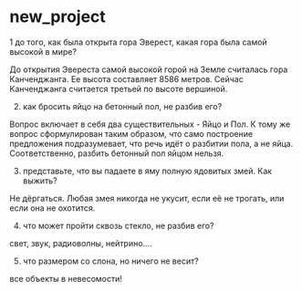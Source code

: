 # new_project

1 до того, как была открыта гора Эверест, какая гора была самой высокой в мире?

До открытия Эвереста самой высокой горой на Земле считалась гора Канченджанга. Ее высота составляет 8586 метров. Сейчас Канченджанга считается третьей по высоте вершиной.

2) как бросить яйцо на бетонный пол, не разбив его?

Вопрос включает в себя два существительных - Яйцо и Пол. К тому же вопрос сформулирован таким образом, что само построение предложения подразумевает, что речь идёт о разбитии пола, а не яйца. Соответственно, разбить бетонный пол яйцом нельзя.

3) представьте, что вы падаете в яму полную ядовитых змей. Как выжить?

Не дëргаться. Любая змея никогда не укусит, если еë не трогать, или если она не охотится. 

4) что может пройти сквозь стекло, не разбив его?

свет, звук, радиоволны, нейтрино....

5) что размером со слона, но ничего не весит?

все объекты в невесомости!

